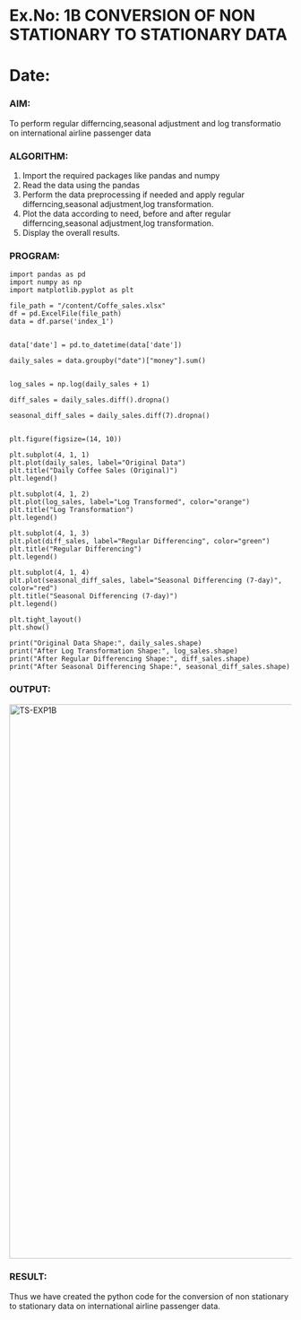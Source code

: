 # Ex.No: 1B                     CONVERSION OF NON STATIONARY TO STATIONARY DATA
# Date: 

### AIM:
To perform regular differncing,seasonal adjustment and log transformatio on international airline passenger data
### ALGORITHM:
1. Import the required packages like pandas and numpy
2. Read the data using the pandas
3. Perform the data preprocessing if needed and apply regular differncing,seasonal adjustment,log transformation.
4. Plot the data according to need, before and after regular differncing,seasonal adjustment,log transformation.
5. Display the overall results.
### PROGRAM:
```
import pandas as pd
import numpy as np
import matplotlib.pyplot as plt

file_path = "/content/Coffe_sales.xlsx"   
df = pd.ExcelFile(file_path)
data = df.parse('index_1')


data['date'] = pd.to_datetime(data['date'])

daily_sales = data.groupby("date")["money"].sum()


log_sales = np.log(daily_sales + 1) 

diff_sales = daily_sales.diff().dropna()

seasonal_diff_sales = daily_sales.diff(7).dropna()


plt.figure(figsize=(14, 10))

plt.subplot(4, 1, 1)
plt.plot(daily_sales, label="Original Data")
plt.title("Daily Coffee Sales (Original)")
plt.legend()

plt.subplot(4, 1, 2)
plt.plot(log_sales, label="Log Transformed", color="orange")
plt.title("Log Transformation")
plt.legend()

plt.subplot(4, 1, 3)
plt.plot(diff_sales, label="Regular Differencing", color="green")
plt.title("Regular Differencing")
plt.legend()

plt.subplot(4, 1, 4)
plt.plot(seasonal_diff_sales, label="Seasonal Differencing (7-day)", color="red")
plt.title("Seasonal Differencing (7-day)")
plt.legend()

plt.tight_layout()
plt.show()

print("Original Data Shape:", daily_sales.shape)
print("After Log Transformation Shape:", log_sales.shape)
print("After Regular Differencing Shape:", diff_sales.shape)
print("After Seasonal Differencing Shape:", seasonal_diff_sales.shape)
```

### OUTPUT:



<img width="1389" height="989" alt="TS-EXP1B" src="https://github.com/user-attachments/assets/c5bbbe57-7502-4ee3-91b4-c1a3d792df27" />



### RESULT:
Thus we have created the python code for the conversion of non stationary to stationary data on international airline passenger
data.

